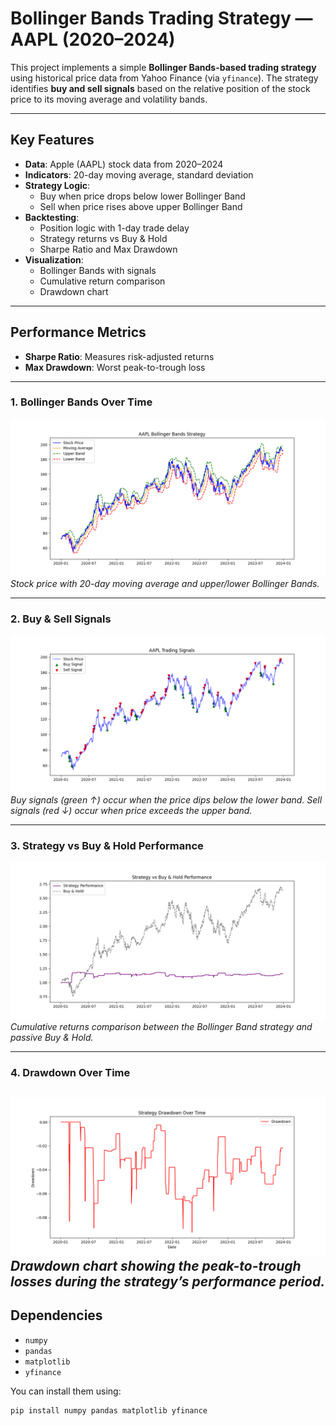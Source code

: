 # Bollinger Bands Trading Strategy — AAPL (2020–2024)

This project implements a simple **Bollinger Bands-based trading strategy** using historical price data from Yahoo Finance (via `yfinance`). The strategy identifies **buy and sell signals** based on the relative position of the stock price to its moving average and volatility bands.

---

## Key Features

- **Data**: Apple (AAPL) stock data from 2020–2024
- **Indicators**: 20-day moving average, standard deviation
- **Strategy Logic**:
  - Buy when price drops below lower Bollinger Band
  - Sell when price rises above upper Bollinger Band
- **Backtesting**:
  - Position logic with 1-day trade delay
  - Strategy returns vs Buy & Hold
  - Sharpe Ratio and Max Drawdown
- **Visualization**:
  - Bollinger Bands with signals
  - Cumulative return comparison
  - Drawdown chart

---

## Performance Metrics

- **Sharpe Ratio**: Measures risk-adjusted returns  
- **Max Drawdown**: Worst peak-to-trough loss  

---

### 1. Bollinger Bands Over Time
![Bollinger Bands](myplot1.png)  
*Stock price with 20-day moving average and upper/lower Bollinger Bands.*

---

### 2. Buy & Sell Signals
![Trading Signals](myplot2.png)  
*Buy signals (green ↑) occur when the price dips below the lower band. Sell signals (red ↓) occur when price exceeds the upper band.*

---

### 3. Strategy vs Buy & Hold Performance
![Strategy Performance](myplot3.png)  
*Cumulative returns comparison between the Bollinger Band strategy and passive Buy & Hold.*

---

### 4. Drawdown Over Time
![Drawdown](myplot4.png)  
*Drawdown chart showing the peak-to-trough losses during the strategy’s performance period.*
---

## Dependencies

- `numpy`
- `pandas`
- `matplotlib`
- `yfinance`

You can install them using:

```bash
pip install numpy pandas matplotlib yfinance


